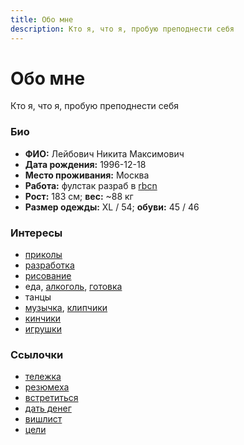 ```yaml
---
title: Обо мне
description: Кто я, что я, пробую преподнести себя
---
```


# Обо мне <twitch-emote emote="kappa"></twitch-emote>

<p class="text-center text-gray-500">Кто я, что я, пробую преподнести себя</p>

<img-row :images="['/me1.jpg', '/me2.jpg']"></img-row>

### Био

- **ФИО:** Лейбович Никита Максимович
- **Дата рождения:** 1996-12-18
- **Место проживания:** Москва
- **Работа:** фулстак разраб в [rbcn](https://rbcn.mobi/)
- **Рост:** 183 см; **вес:** ~88 кг
- **Размер одежды:** XL / 54; **обуви:** 45 / 46

### Интересы

- [приколы](https://vk.com/peplix)
- [разработка](https://github.com/potykion)
- [рисование](https://www.instagram.com/poty_risovach)
- еда, [алкоголь](https://www.instagram.com/potykion/), [готовка](/exp/cooking)
- танцы
- [музычка](https://open.spotify.com/user/1srdxgefrloip7wopd30dntkd?si=1nyoyb-fQOi4OIq6s9IHmA), [клипчики](https://youtube.com/playlist?list=PLdb8DVmvU9i5bGINNz10f-ga_bqD41O4q)
- [кинчики](https://www.kinopoisk.ru/user/4445656/)
- [игрушки](https://steamcommunity.com/id/potykion)

### Cсылочки

- [тележка](https://t.me/potykion)
- [резюмеха](/dev/cv)
- [встретиться](https://calendly.com/potykion/vstrechalovo)
- [дать денег](https://www.tinkoff.ru/rm/leybovich.nikita1/8PkYa74332)
- [вишлист](/n/wishlist)
- [цели](/n/goals2021)
